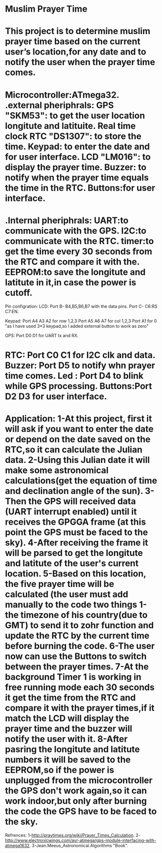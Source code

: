 # Muslim Prayer Time
This project is to determine muslim prayer time based on the current user’s location,for any date and to notify the user when the prayer time comes.
==========================================================================================
Microcontroller:ATmega32.
.external pheriphrals:
GPS "SKM53": to get the user location longitute and latituite.
Real time clock RTC "DS1307": to store the time.
Keypad: to enter the date and for user interface.
LCD "LM016": to display the prayer time.
Buzzer: to notify when the prayer time equals the time in the RTC.
Buttons:for user interface.
===========================================================================================
.Internal pheriphrals:
UART:to communicate with the GPS.
I2C:to communicate with the RTC.
timer:to get the time every 30 seconds from the RTC and compare it with the.
EEPROM:to save the longitute and latitute in it,in case the power is cutoff.
===========================================================================================
Pin configration:
LCD: 	  Port B- B4,B5,B6,B7 with the data pins.
     	  Port C- C6:RS  C7:EN.

Keypad: Port A4 A3 A2 for row 1,2,3
	      Port A5 A6 A7 for col 1,2,3
	      Port A1 for 0 "as I have used 3*3 keypad,so I added external button to work as zero"

GPS:	  Port D0 D1 for UART tx and RX.

RTC:	  Port C0 C1 for I2C clk and data.
Buzzer: Port D5 to notify whn prayer time comes.
Led :	  Port D4 to blink while GPS processing.
Buttons:Port D2 D3 for user interface.
============================================================================================
Application:
1-At this project, first it will ask if you want to enter the date or depend on the date saved on the RTC,so it can calculate the Julian data.
2-Using this Julian date it will make some astronomical calculations(get the equation of time and declination angle of the sun).
3-Then the GPS will received data (UART interrupt enabled) until it receives the GPGGA frame (at this point the GPS must be faced to the sky).
4-After receiving the frame it will be parsed to get the longitute and latitute of the user's current location.
5-Based on this location, the five prayer time will be calculated (the user must add manually to the code two things 1-the timezone of his country(due to GMT) 
to send it to zohr function and update the RTC by the current time before burning the code.
6-The user now can use the Buttons to switch between the prayer times.
7-At the background Timer 1 is working in free running mode each 30 seconds it get the time from the RTC and compare it with the prayer times,if it match 
the LCD will display the prayer time and the buzzer will notify the user with it.
8-After pasring the longitute and latitute numbers it will be saved to the EEPROM,so if the power is unplugged from the microcontroller the GPS don't work
again,so it can work indoor,but only after burning the code the GPS have to be faced to the sky.
==============================================================================================
Refrences:
1-http://praytimes.org/wiki/Prayer_Times_Calculation.
2-http://www.electronicwings.com/avr-atmega/gps-module-interfacing-with-atmega1632.
3-Jean.Meeus_Astronomical.Algorithms "Book".
